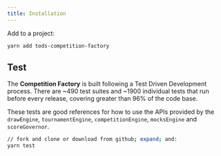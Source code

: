 ```yaml
---
title: Installation
---
```


Add to a project:

```sh
yarn add tods-competition-factory
```

## Test

The **Competition Factory** is built following a Test Driven Development process. There are ~490 test suites and ~1900 individual tests that run before every release, covering greater than 96% of the code base.

These tests are good references for how to use the APIs provided by the `drawEngine`, `tournamentEngine`, `competitionEngine`, `mocksEngine` and `scoreGovernor`.

```sh
// fork and clone or download from github; expand; and:
yarn test
```
